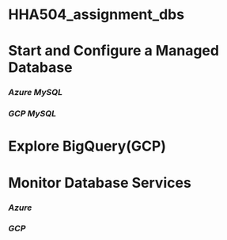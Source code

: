 # HHA504_assignment_dbs

# Start and Configure a Managed Database
### *Azure MySQL*

### *GCP MySQL*

# Explore BigQuery(GCP)

# Monitor Database Services
### *Azure*

### *GCP*
